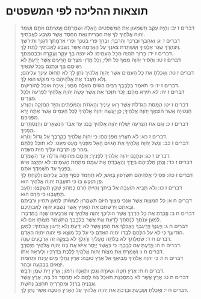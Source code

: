 # תוצאות ההליכה לפי המשפטים

> דברים ז יב: וְהָיָה עֵקֶב תִּשְׁמְעוּן אֵת הַמִּשְׁפָּטִים הָאֵלֶּה וּשְׁמַרְתֶּם וַעֲשִׂיתֶם אֹתָם וְשָׁמַר יְהוָה אֱלֹהֶיךָ לְךָ אֶת הַבְּרִית וְאֶת הַחֶסֶד אֲשֶׁר נִשְׁבַּע לַאֲבֹתֶיךָ.  
> דברים ז יג: וַאֲהֵבְךָ וּבֵרַכְךָ וְהִרְבֶּךָ; וּבֵרַךְ פְּרִי בִטְנְךָ וּפְרִי אַדְמָתֶךָ דְּגָנְךָ וְתִירֹשְׁךָ וְיִצְהָרֶךָ שְׁגַר אֲלָפֶיךָ וְעַשְׁתְּרֹת צֹאנֶךָ עַל הָאֲדָמָה אֲשֶׁר נִשְׁבַּע לַאֲבֹתֶיךָ לָתֶת לָךְ.  
> דברים ז יד: בָּרוּךְ תִּהְיֶה מִכָּל הָעַמִּים:  לֹא יִהְיֶה בְךָ עָקָר וַעֲקָרָה וּבִבְהֶמְתֶּךָ.  
> דברים ז טו: וְהֵסִיר יְהוָה מִמְּךָ כָּל חֹלִי; וְכָל מַדְוֵי מִצְרַיִם הָרָעִים אֲשֶׁר יָדַעְתָּ לֹא יְשִׂימָם בָּךְ וּנְתָנָם בְּכָל שֹׂנְאֶיךָ.  
> דברים ז טז: וְאָכַלְתָּ אֶת כָּל הָעַמִּים אֲשֶׁר יְהוָה אֱלֹהֶיךָ נֹתֵן לָךְ לֹא תָחוֹס עֵינְךָ עֲלֵיהֶם; וְלֹא תַעֲבֹד אֶת אֱלֹהֵיהֶם כִּי מוֹקֵשׁ הוּא לָךְ.  
> דברים ז יז: כִּי תֹאמַר בִּלְבָבְךָ רַבִּים הַגּוֹיִם הָאֵלֶּה מִמֶּנִּי; אֵיכָה אוּכַל לְהוֹרִישָׁם.  
> דברים ז יח: לֹא תִירָא מֵהֶם:  זָכֹר תִּזְכֹּר אֵת אֲשֶׁר עָשָׂה יְהוָה אֱלֹהֶיךָ לְפַרְעֹה וּלְכָל מִצְרָיִם.  
> דברים ז יט: הַמַּסֹּת הַגְּדֹלֹת אֲשֶׁר רָאוּ עֵינֶיךָ וְהָאֹתֹת וְהַמֹּפְתִים וְהַיָּד הַחֲזָקָה וְהַזְּרֹעַ הַנְּטוּיָה אֲשֶׁר הוֹצִאֲךָ יְהוָה אֱלֹהֶיךָ; כֵּן יַעֲשֶׂה יְהוָה אֱלֹהֶיךָ לְכָל הָעַמִּים אֲשֶׁר אַתָּה יָרֵא מִפְּנֵיהֶם.  
> דברים ז כ: וְגַם אֶת הַצִּרְעָה יְשַׁלַּח יְהוָה אֱלֹהֶיךָ בָּם:  עַד אֲבֹד הַנִּשְׁאָרִים וְהַנִּסְתָּרִים מִפָּנֶיךָ.  
> דברים ז כא: לֹא תַעֲרֹץ מִפְּנֵיהֶם:  כִּי יְהוָה אֱלֹהֶיךָ בְּקִרְבֶּךָ אֵל גָּדוֹל וְנוֹרָא.  
> דברים ז כב: וְנָשַׁל יְהוָה אֱלֹהֶיךָ אֶת הַגּוֹיִם הָאֵל מִפָּנֶיךָ מְעַט מְעָט:  לֹא תוּכַל כַּלֹּתָם מַהֵר פֶּן תִּרְבֶּה עָלֶיךָ חַיַּת הַשָּׂדֶה.  
> דברים ז כג: וּנְתָנָם יְהוָה אֱלֹהֶיךָ לְפָנֶיךָ; וְהָמָם מְהוּמָה גְדֹלָה עַד הִשָּׁמְדָם.  
> דברים ז כד: וְנָתַן מַלְכֵיהֶם בְּיָדֶךָ וְהַאֲבַדְתָּ אֶת שְׁמָם מִתַּחַת הַשָּׁמָיִם:  לֹא יִתְיַצֵּב אִישׁ בְּפָנֶיךָ עַד הִשְׁמִדְךָ אֹתָם.  
> דברים ז כה: פְּסִילֵי אֱלֹהֵיהֶם תִּשְׂרְפוּן בָּאֵשׁ; לֹא תַחְמֹד כֶּסֶף וְזָהָב עֲלֵיהֶם וְלָקַחְתָּ לָךְ פֶּן תִּוָּקֵשׁ בּוֹ כִּי תוֹעֲבַת יְהוָה אֱלֹהֶיךָ הוּא.  
> דברים ז כו: וְלֹא תָבִיא תוֹעֵבָה אֶל בֵּיתֶךָ וְהָיִיתָ חֵרֶם כָּמֹהוּ; שַׁקֵּץ תְּשַׁקְּצֶנּוּ וְתַעֵב תְּתַעֲבֶנּוּ כִּי חֵרֶם הוּא.  
> דברים ח א: כָּל הַמִּצְוָה אֲשֶׁר אָנֹכִי מְצַוְּךָ הַיּוֹם תִּשְׁמְרוּן לַעֲשׂוֹת:  לְמַעַן תִּחְיוּן וּרְבִיתֶם וּבָאתֶם וִירִשְׁתֶּם אֶת הָאָרֶץ אֲשֶׁר נִשְׁבַּע יְהוָה לַאֲבֹתֵיכֶם.  
> דברים ח ב: וְזָכַרְתָּ אֶת כָּל הַדֶּרֶךְ אֲשֶׁר הוֹלִיכְךָ יְהוָה אֱלֹהֶיךָ זֶה אַרְבָּעִים שָׁנָה בַּמִּדְבָּר:  לְמַעַן עַנֹּתְךָ לְנַסֹּתְךָ לָדַעַת אֶת אֲשֶׁר בִּלְבָבְךָ הֲתִשְׁמֹר מִצְוֹתָו אִם לֹא.  
> דברים ח ג: וַיְעַנְּךָ וַיַּרְעִבֶךָ וַיַּאֲכִלְךָ אֶת הַמָּן אֲשֶׁר לֹא יָדַעְתָּ וְלֹא יָדְעוּן אֲבֹתֶיךָ:  לְמַעַן הוֹדיִעֲךָ כִּי לֹא עַל הַלֶּחֶם לְבַדּוֹ יִחְיֶה הָאָדָם כִּי עַל כָּל מוֹצָא פִי יְהוָה יִחְיֶה הָאָדָם.  
> דברים ח ד: שִׂמְלָתְךָ לֹא בָלְתָה מֵעָלֶיךָ וְרַגְלְךָ לֹא בָצֵקָה זֶה אַרְבָּעִים שָׁנָה.  
> דברים ח ה: וְיָדַעְתָּ עִם לְבָבֶךָ:  כִּי כַּאֲשֶׁר יְיַסֵּר אִישׁ אֶת בְּנוֹ יְהוָה אֱלֹהֶיךָ מְיַסְּרֶךָּ.  
> דברים ח ו: וְשָׁמַרְתָּ אֶת מִצְוֹת יְהוָה אֱלֹהֶיךָ לָלֶכֶת בִּדְרָכָיו וּלְיִרְאָה אֹתוֹ.  
> דברים ח ז: כִּי יְהוָה אֱלֹהֶיךָ מְבִיאֲךָ אֶל אֶרֶץ טוֹבָה:  אֶרֶץ נַחֲלֵי מָיִם עֲיָנֹת וּתְהֹמֹת יֹצְאִים בַּבִּקְעָה וּבָהָר.  
> דברים ח ח: אֶרֶץ חִטָּה וּשְׂעֹרָה וְגֶפֶן וּתְאֵנָה וְרִמּוֹן; אֶרֶץ זֵית שֶׁמֶן וּדְבָשׁ.  
> דברים ח ט: אֶרֶץ אֲשֶׁר לֹא בְמִסְכֵּנֻת תֹּאכַל בָּהּ לֶחֶם לֹא תֶחְסַר כֹּל בָּהּ; אֶרֶץ אֲשֶׁר אֲבָנֶיהָ בַרְזֶל וּמֵהֲרָרֶיהָ תַּחְצֹב נְחֹשֶׁת.  
> דברים ח י: וְאָכַלְתָּ וְשָׂבָעְתָּ וּבֵרַכְתָּ אֶת יְהוָה אֱלֹהֶיךָ עַל הָאָרֶץ הַטֹּבָה אֲשֶׁר נָתַן לָךְ.  
 

